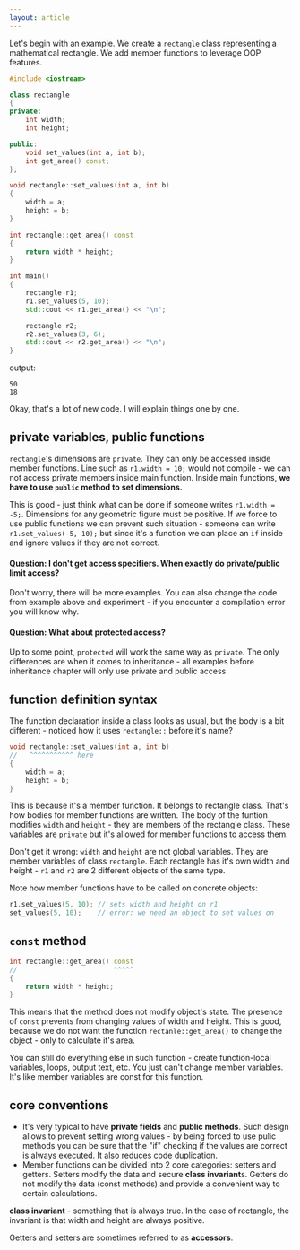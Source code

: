 ```yaml
---
layout: article
---
```


Let's begin with an example. We create a `rectangle` class representing a mathematical rectangle. We add member functions to leverage OOP features.

```c++
#include <iostream>

class rectangle
{
private:
    int width;
    int height;

public:
    void set_values(int a, int b);
    int get_area() const;
};

void rectangle::set_values(int a, int b)
{
    width = a;
    height = b;
}

int rectangle::get_area() const
{
    return width * height;
}

int main()
{
    rectangle r1;
    r1.set_values(5, 10);
    std::cout << r1.get_area() << "\n";

    rectangle r2;
    r2.set_values(3, 6);
    std::cout << r2.get_area() << "\n";
}
```

output:

~~~
50
18
~~~

Okay, that's a lot of new code. I will explain things one by one.

## private variables, public functions

`rectangle`'s dimensions are `private`. They can only be accessed inside member functions. Line such as `r1.width = 10;` would not compile - we can not access private members inside main function. Inside main functions, **we have to use `public` method to set dimensions.**

This is good - just think what can be done if someone writes `r1.width = -5;`. Dimensions for any geometric figure must be positive. If we force to use public functions we can prevent such situation - someone can write `r1.set_values(-5, 10);` but since it's a function we can place an `if` inside and ignore values if they are not correct.

#### Question: I don't get access specifiers. When exactly do private/public limit access?

Don't worry, there will be more examples. You can also change the code from example above and experiment - if you encounter a compilation error you will know why.

#### Question: What about protected access?

Up to some point, `protected` will work the same way as `private`. The only differences are when it comes to inheritance - all examples before inheritance chapter will only use private and public access.

## function definition syntax

The function declaration inside a class looks as usual, but the body is a bit different - noticed how it uses `rectangle::` before it's name?

```c++
void rectangle::set_values(int a, int b)
//   ^^^^^^^^^^^ here
{
    width = a;
    height = b;
}
```

This is because it's a member function. It belongs to rectangle class. That's how bodies for member functions are written. The body of the funtion modifies `width` and `height` - they are members of the rectangle class. These variables are `private` but it's allowed for member functions to access them.

Don't get it wrong: `width` and `height` are not global variables. They are member variables of class `rectangle`. Each rectangle has it's own width and height -  `r1` and `r2` are 2 different objects of the same type.

Note how member functions have to be called on concrete objects:

```c++
r1.set_values(5, 10); // sets width and height on r1
set_values(5, 10);    // error: we need an object to set values on
```

## `const` method

```c++
int rectangle::get_area() const
//                        ^^^^^
{
    return width * height;
}
```

This means that the method does not modify object's state. The presence of `const` prevents from changing values of width and height. This is good, because we do not want the function `rectanle::get_area()` to change the object - only to calculate it's area.

You can still do everything else in such function - create function-local variables, loops, output text, etc. You just can't change member variables. It's like member variables are const for this function.

## core conventions

- It's very typical to have **private fields** and **public methods**. Such design allows to prevent setting wrong values - by being forced to use pulic methods you can be sure that the "if" checking if the values are correct is always executed. It also reduces code duplication.
- Member functions can be divided into 2 core categories: setters and getters. Setters modify the data and secure **class invariant**s. Getters do not modify the data (const methods) and provide a convenient way to certain calculations.

**class invariant** - something that is always true. In the case of rectangle, the invariant is that width and height are always positive.

Getters and setters are sometimes referred to as **accessors**.

